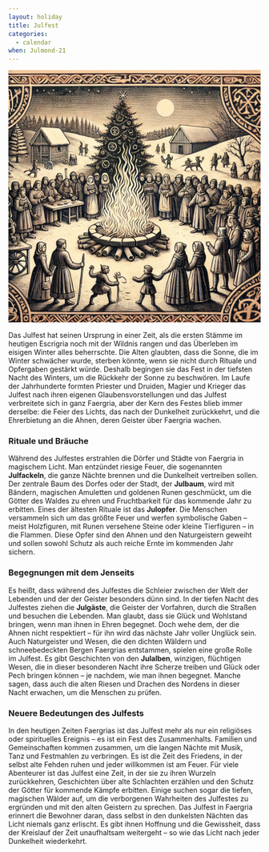 ```yaml
---
layout: holiday
title: Julfest
categories:
  - calendar
when: Julmond-21
---
```


<img src="../../assets/imgs/calendar/julfest.png" class="justified-img-right">

Das Julfest hat seinen Ursprung in einer Zeit, als die ersten Stämme im heutigen Escrigria noch mit der Wildnis rangen
und das Überleben im eisigen Winter alles beherrschte. Die Alten glaubten, dass die Sonne, die im Winter schwächer
wurde, sterben könnte, wenn sie nicht durch Rituale und Opfergaben gestärkt würde. Deshalb begingen sie das Fest in der
tiefsten Nacht des Winters, um die Rückkehr der Sonne zu beschwören. Im Laufe der Jahrhunderte formten Priester und
Druiden, Magier und Krieger das Julfest nach ihren eigenen Glaubensvorstellungen und das Julfest verbreitete sich in
ganz Faergria, aber der Kern des Festes blieb immer derselbe: die Feier des Lichts, das nach der Dunkelheit zurückkehrt,
und die Ehrerbietung an die Ahnen, deren Geister über Faergria wachen.

### Rituale und Bräuche

Während des Julfestes erstrahlen die Dörfer und Städte von Faergria in magischem Licht. Man entzündet riesige Feuer, die
sogenannten **Julfackeln**, die ganze Nächte brennen und die Dunkelheit vertreiben sollen. Der zentrale Baum des Dorfes
oder der Stadt, der **Julbaum**, wird mit Bändern, magischen Amuletten und goldenen Runen geschmückt, um die Götter des
Waldes zu ehren und Fruchtbarkeit für das kommende Jahr zu erbitten. Eines der ältesten Rituale ist das **Julopfer**. Die
Menschen versammeln sich um das größte Feuer und werfen symbolische Gaben – meist Holzfiguren, mit Runen versehene
Steine oder kleine Tierfiguren – in die Flammen. Diese Opfer sind den Ahnen und den Naturgeistern geweiht und sollen
sowohl Schutz als auch reiche Ernte im kommenden Jahr sichern.

### Begegnungen mit dem Jenseits

Es heißt, dass während des Julfestes die Schleier zwischen der Welt der Lebenden und der der Geister besonders dünn
sind. In der tiefen Nacht des Julfestes ziehen die **Julgäste**, die Geister der Vorfahren, durch die Straßen und besuchen
die Lebenden. Man glaubt, dass sie Glück und Wohlstand bringen, wenn man ihnen in Ehren begegnet. Doch wehe dem, der die
Ahnen nicht respektiert – für ihn wird das nächste Jahr voller Unglück sein. Auch Naturgeister und Wesen, die den
dichten Wäldern und schneebedeckten Bergen Faergrias entstammen, spielen eine große Rolle im Julfest. Es gibt
Geschichten von den **Julalben**, winzigen, flüchtigen Wesen, die in dieser besonderen Nacht ihre Scherze treiben und
Glück oder Pech bringen können – je nachdem, wie man ihnen begegnet. Manche sagen, dass auch die alten Riesen und
Drachen des Nordens in dieser Nacht erwachen, um die Menschen zu prüfen.

### Neuere Bedeutungen des Julfests

In den heutigen Zeiten Faergrias ist das Julfest mehr als nur ein religiöses oder spirituelles Ereignis – es ist ein
Fest des Zusammenhalts. Familien und Gemeinschaften kommen zusammen, um die langen Nächte mit Musik, Tanz und Festmahlen
zu verbringen. Es ist die Zeit des Friedens, in der selbst alte Fehden ruhen und jeder willkommen ist am Feuer. Für
viele Abenteurer ist das Julfest eine Zeit, in der sie zu ihren Wurzeln zurückkehren, Geschichten über alte Schlachten
erzählen und den Schutz der Götter für kommende Kämpfe erbitten. Einige suchen sogar die tiefen, magischen Wälder auf,
um die verborgenen Wahrheiten des Julfestes zu ergründen und mit den alten Geistern zu sprechen. Das Julfest in Faergria
erinnert die Bewohner daran, dass selbst in den dunkelsten Nächten das Licht niemals ganz erlischt. Es gibt ihnen
Hoffnung und die Gewissheit, dass der Kreislauf der Zeit unaufhaltsam weitergeht – so wie das Licht nach jeder
Dunkelheit wiederkehrt.